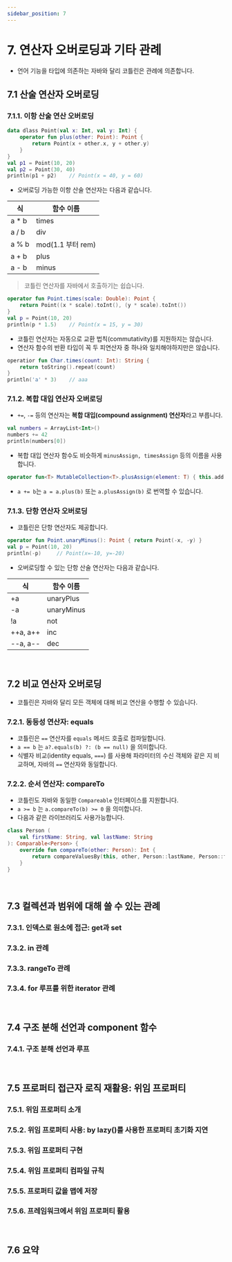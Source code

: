```yaml
---
sidebar_position: 7
---
```


# 7. 연산자 오버로딩과 기타 관례

- 언어 기능을 타입에 의존하는 자바와 달리 코틀린은 관례에 의존합니다.

## 7.1 산술 연산자 오버로딩

### 7.1.1. 이항 산술 연산 오버로딩

```kt
data dlass Point(val x: Int, val y: Int) {
    operator fun plus(other: Point): Point {
        return Point(x + other.x, y + other.y)
    }
}
val p1 = Point(10, 20)
val p2 = Point(30, 40)
println(p1 + p2)    // Point(x = 40, y = 60)
```

- 오버로딩 가능한 이항 산술 연산자는 다음과 같습니다.

|식|함수 이름|
|-----|-----|
|a * b|times|
|a / b|div|
|a % b|mod(1.1 부터 rem)|
|a + b|plus|
|a - b|minus|

> 코틀린 연산자를 자바에서 호출하기는 쉽습니다.

```kt
operator fun Point.times(scale: Double): Point {
    return Point((x * scale).toInt(), (y * scale).toInt())
}
val p = Point(10, 20)
println(p * 1.5)    // Point(x = 15, y = 30)
```

- 코틀린 연산자는 자동으로 교환 법칙(commutativity)를 지원하지는 않습니다.
- 연산자 함수의 반환 타입이 꼭 두 피연산자 중 하나와 일치해야하지만은 않습니다.

```kt
operatior fun Char.times(count: Int): String {
    return toString().repeat(count)
}
println('a' * 3)    // aaa
```

### 7.1.2. 복합 대입 연산자 오버로딩

- `+=`, `-=` 등의 연산자는 **복합 대입(compound assignment) 연산자**라고 부릅니다.

```kt
val numbers = ArrayList<Int>()
numbers += 42
println(numbers[0])
```

- 복합 대입 연산자 함수도 비슷하게 `minusAssign, timesAssign` 등의 이름을 사용합니다.

```kt
operator fun<T> MutableCollection<T>.plusAssign(element: T) { this.add(element) }
```

- `a += b`는 `a = a.plus(b)` 또는 `a.plusAssign(b)` 로 번역할 수 있습니다.

### 7.1.3. 단항 연산자 오버로딩

- 코틀린은 단항 연산자도 제공합니다.

```kt
operator fun Point.unaryMinus(): Point { return Point(-x, -y) }
val p = Point(10, 20)
println(-p)     // Point(x=-10, y=-20)
```

- 오버로딩할 수 있는 단항 산술 연산자는 다음과 같습니다.

|식|함수 이름|
|-|-|
|+a|unaryPlus|
|-a|unaryMinus|
|!a|not|
|++a, a++|inc|
|--a, a--|dec|

<br/>

## 7.2 비교 연산자 오버로딩

- 코틀린은 자바와 달리 모든 객체에 대해 비교 연산을 수행할 수 있습니다.

### 7.2.1. 동등성 연산자: equals

- 코틀린은 `==` 연산자를 `equals` 메서드 호출로 컴파일합니다.
- `a == b` 는 `a?.equals(b) ?: (b == null)` 을 의미합니다.
- 식별자 비교(identity equals, `===`) 를 사용해 파라미터의 수신 객체와 같은 지 비교하며, 자바의 `==` 연산자와 동일합니다.

### 7.2.2. 순서 연산자: compareTo

- 코틀린도 자바와 동일한 `Compareable` 인터페이스를 지원합니다.
- `a >= b` 는 `a.compareTo(b) >= 0` 을 의미합니다.
- 다음과 같은 라이브러리도 사용가능합니다.

```kt
class Person (
    val firstName: String, val lastName: String
): Comparable<Person> {
    override fun compareTo(other: Person): Int {
        return compareValuesBy(this, other, Person::lastName, Person::firstName)
    }
}
```

<br/>

## 7.3 컬렉션과 범위에 대해 쓸 수 있는 관례

### 7.3.1. 인덱스로 원소에 접근: get과 set

### 7.3.2. in 관례

### 7.3.3. rangeTo 관례

### 7.3.4. for 루프를 위한 iterator 관례

<br/>

## 7.4 구조 분해 선언과 component 함수

### 7.4.1. 구조 분해 선언과 루프

<br/>

## 7.5 프로퍼티 접근자 로직 재활용: 위임 프로퍼티

### 7.5.1. 위임 프로퍼티 소개

### 7.5.2. 위임 프로퍼티 사용: by lazy()를 사용한 프로퍼티 초기화 지연

### 7.5.3. 위임 프로퍼티 구현

### 7.5.4. 위임 프로퍼티 컴파일 규칙

### 7.5.5. 프로퍼티 값을 맵에 저장

### 7.5.6. 프레임워크에서 위임 프로퍼티 활용

<br/>

## 7.6 요약